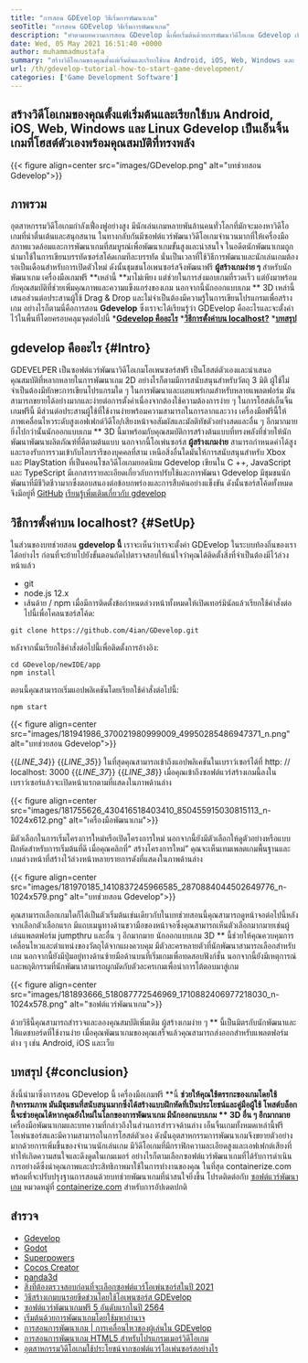 ```yaml
---
title: "การสอน GDEvelop วิธีเริ่มการพัฒนาเกม" 
seoTitle: "การสอน GDEvelop วิธีเริ่มการพัฒนาเกม" 
description: "ทำตามบทความการสอน GDevelop นี้เพื่อเริ่มต้นด้วยการพัฒนาวิดีโอเกม Gdevelop เป็นโฮสต์ตนเองและไม่จำเป็นต้องมีทักษะการเขียนโปรแกรมที่จะเริ่มต้นด้วย" 
date: Wed, 05 May 2021 16:51:40 +0000
author: muhammadmustafa
summary: "สร้างวิดีโอเกมของคุณตั้งแต่เริ่มต้นและเรียกใช้บน Android, iOS, Web, Windows และ Linux Gdevelop เป็นเอ็นจิ้นเกมที่โฮสต์ตัวเองพร้อมคุณสมบัติที่ทรงพลัง" 
url: /th/gdevelop-tutorial-how-to-start-game-development/
categories: ['Game Development Software']
---
```


## สร้างวิดีโอเกมของคุณตั้งแต่เริ่มต้นและเรียกใช้บน Android, iOS, Web, Windows และ Linux Gdevelop เป็นเอ็นจิ้นเกมที่โฮสต์ตัวเองพร้อมคุณสมบัติที่ทรงพลัง

{{< figure align=center src="images/GDevelop.png" alt="บทช่วยสอน Gdevelop">}}


## ภาพรวม
อุตสาหกรรมวิดีโอเกมกำลังเฟื่องฟูอย่างสูง มีนักเล่นเกมหลายพันล้านคนทั่วโลกที่มักจะมองหาวิดีโอเกมที่น่าตื่นเต้นและสนุกสนาน ในทางกลับกันมีซอฟต์แวร์พัฒนาวิดีโอเกมจำนวนมากที่ให้เครื่องมือสภาพแวดล้อมและการพัฒนาเกมที่สมบูรณ์เพื่อพัฒนาเกมขั้นสูงและน่าสนใจ ในอดีตนักพัฒนาเกมถูกนำมาใช้ในการเขียนบรรทัดซอร์สโค้ดเกมทีละบรรทัด นั่นเป็นเวลาที่ใช้วิธีการพัฒนาและนักเล่นเกมต้องรอเป็นเดือนสำหรับการเปิดตัวใหม่ ดังนั้นชุมชนโอเพนซอร์สจึงพัฒนาฟรี **ผู้สร้างเกมง่าย ๆ**  สำหรับนักพัฒนาเกม
เครื่องมือเกมฟรี **เหล่านี้  **มาไม่เพียง แต่ช่วยในการส่งมอบเกมที่รวดเร็ว แต่ยังมาพร้อมกับคุณสมบัติที่ช่วยเพิ่มคุณภาพและความแข็งแกร่งของเกม นอกจากนี้นักออกแบบเกม **  3D เหล่านี้เสนอส่วนต่อประสานผู้ใช้ Drag & Drop และไม่จำเป็นต้องมีความรู้ในการเขียนโปรแกรมเพื่อสร้างเกม อย่างไรก็ตามนี่คือการสอน  **Gdevelop**   ซึ่งเราจะได้เรียนรู้ว่า GDEvelop คืออะไรและจะตั้งค่าไว้ในพื้นที่โดยครอบคลุมจุดต่อไปนี้
  ***[Gdevelop คืออะไร][1]** 
  ***[วิธีการตั้งค่าบน localhost?][2]** 
  ***[บทสรุป][3]** 

## **gdevelop คืออะไร** {#Intro}
GDEVELPER เป็นซอฟต์แวร์พัฒนาวิดีโอเกมโอเพนซอร์สฟรี เป็นโฮสต์ตัวเองและนำเสนอคุณสมบัติที่หลากหลายในการพัฒนาเกม 2D อย่างไรก็ตามมีการสนับสนุนสำหรับวัตถุ 3 มิติ ผู้ใช้ไม่จำเป็นต้องมีทักษะการเขียนโปรแกรมใด ๆ ในการพัฒนาและเผยแพร่เกมสำหรับหลายแพลตฟอร์ม มันสามารถขยายได้อย่างมากและง่ายต่อการตั้งค่าเนื่องจากต้องใช้ความต้องการง่าย ๆ ในการโฮสต์เอ็นจิ้นเกมฟรีนี้ มีส่วนต่อประสานผู้ใช้ที่ใช้งานง่ายพร้อมความสามารถในการลากและวาง เครื่องมือฟรีนี้ให้ภาพเคลื่อนไหวระดับสูงเอฟเฟกต์วิดีโอ/เสียงหน้าจอสัมผัสและมัลติทัชตัวอย่างสดและอื่น ๆ อีกมากมาย ยิ่งไปกว่านั้นนักออกแบบเกม ** 3D นี้มาพร้อมกับคุณสมบัติการสร้างต้นแบบที่ทรงพลังที่ช่วยให้นักพัฒนาพัฒนาผลิตภัณฑ์ที่ดีตามต้นแบบ
นอกจากนี้โอเพ่นซอร์ส **ผู้สร้างเกมง่าย**  สามารถกำหนดค่าได้สูงและรองรับการรวมเข้ากับไลบรารีของบุคคลที่สาม เหนือสิ่งอื่นใดมันให้การสนับสนุนสำหรับ Xbox และ PlayStation ที่เป็นคอนโซลวิดีโอเกมยอดนิยม Gdevelop เขียนใน C ++, JavaScript และ TypeScript มีเอกสารรายละเอียดเกี่ยวกับการปรับใช้และการพัฒนา Gdevelop มีชุมชนนักพัฒนาที่มีชีวิตชีวามากซึ่งตอบสนองต่อข้อบกพร่องและการสืบค้นอย่างแข็งขัน ดังนั้นซอร์สโค้ดทั้งหมดจึงมีอยู่ที่ [GitHub][4]
[เรียนรู้เพิ่มเติมเกี่ยวกับ gdevelop][5]

## **วิธีการตั้งค่าบน localhost?** {#SetUp}
ในส่วนของบทช่วยสอน **gdevelop นี้**  เราจะเห็นว่าเราจะตั้งค่า GDEvelop ในระบบท้องถิ่นของเราได้อย่างไร ก่อนที่จะย้ายไปยังขั้นตอนถัดไปตรวจสอบให้แน่ใจว่าคุณได้ติดตั้งสิ่งที่จำเป็นต้องมีไว้ล่วงหน้าแล้ว
  * git
  * node.js 12.x
  * เส้นด้าย / npm
เมื่อมีการติดตั้งข้อกำหนดล่วงหน้าทั้งหมดให้เปิดเทอร์มินัลแล้วเรียกใช้คำสั่งต่อไปนี้เพื่อโคลนซอร์สโค้ด:
```
git clone https://github.com/4ian/GDevelop.git
```
หลังจากนั้นเรียกใช้คำสั่งต่อไปนี้เพื่อติดตั้งการอ้างอิง:
```
cd GDevelop/newIDE/app
npm install
```
ตอนนี้คุณสามารถเริ่มแอปพลิเคชันโดยเรียกใช้คำสั่งต่อไปนี้:
```
npm start
```

{{< figure align=center src="images/181941986_370021980999009_49950285486947371_n.png" alt="บทช่วยสอน Gdevelop">}}

{{_LINE_34_}}
{{_LINE_35_}}
    ในที่สุดคุณสามารถเข้าถึงแอปพลิเคชันในเบราว์เซอร์ได้ที่ http: // localhost: 3000
{{_LINE_37_}}
{{_LINE_38_}}
เมื่อคุณเข้าถึงซอฟต์แวร์สร้างเกมนี้ลงในเบราว์เซอร์แล้วจะเปิดหน้าแรกตามที่แสดงในภาพด้านล่าง

{{< figure align=center src="images/181755626_430416518403410_850455915030815113_n-1024x612.png" alt="เครื่องมือพัฒนาเกม">}}

มีตัวเลือกในการเริ่มโครงการใหม่หรือเปิดโครงการใหม่ นอกจากนี้ยังมีตัวเลือกให้ดูตัวอย่างหรือแบบฝึกหัดสำหรับการเริ่มต้นที่ดี
เมื่อคุณคลิกที่“ สร้างโครงการใหม่” คุณจะเห็นเทมเพลตเกมพื้นฐานและเกมล่วงหน้าที่สร้างไว้ล่วงหน้าหลายรายการดังที่แสดงในภาพด้านล่าง

{{< figure align=center src="images/181970185_1410837245966585_2870884044502649776_n-1024x579.png" alt="บทช่วยสอน Gdevelop">}}

คุณสามารถเลือกเกมใดก็ได้เป็นตัวเริ่มต้นเช่นเดียวกับในบทช่วยสอนนี้คุณสามารถดูหน้าจอต่อไปนี้หลังจากเลือกตัวเลือกแรก มีแถบเมนูทางด้านขวามือของหน้าจอซึ่งคุณสามารถเห็นตัวเลือกมากมายเช่นผู้เล่นแพลตฟอร์ม jumpthru และอื่น ๆ อีกมากมาย นักออกแบบเกม 3D ** นี้ช่วยให้คุณควบคุมการเคลื่อนไหวและตำแหน่งของวัตถุได้จากแผงควบคุม มีตัวละครหลายตัวที่นักพัฒนาสามารถเลือกสำหรับเกม นอกจากนี้ยังมีปุ่มอยู่ทางด้านซ้ายมือด้านบนที่เริ่มเกมเพื่อทดสอบฟังก์ชั่น นอกจากนี้ยังมีเหตุการณ์และพฤติกรรมที่นักพัฒนาสามารถผูกมัดกับตัวละครเกมเพื่อนำการโต้ตอบมาสู่เกม

{{< figure align=center src="images/181893666_518087772546969_1710882406977218030_n-1024x578.png" alt="ซอฟต์แวร์พัฒนาเกม">}}

ด้วยวิธีนี้คุณสามารถสำรวจและลองคุณสมบัติเพิ่มเติม ผู้สร้างเกมง่าย ๆ ** นี้เป็นมิตรกับนักพัฒนาและให้แดชบอร์ดที่ใช้งานง่าย เมื่อคุณพัฒนาเกมของคุณเสร็จแล้วคุณสามารถส่งออกสำหรับแพลตฟอร์มต่าง ๆ เช่น Android, iOS และเว็บ

## **บทสรุป** {#conclusion}
สิ่งนี้นำมาซึ่งการสอน GDevelop นี้ เครื่องมือเกมฟรี **นี้  **ช่วยให้คุณใช้ตรรกะของเกมโดยใช้กิจกรรมภาพ มันมีชุมชนที่สนับสนุนมากซึ่งได้สร้างแบบฝึกหัดที่เป็นประโยชน์และคู่มือผู้ใช้ โพสต์บล็อกนี้จะช่วยคุณได้หากคุณยังใหม่ในโลกของการพัฒนาเกม มีนักออกแบบเกม **  3D อื่น ๆ อีกมากมาย**  เครื่องมือพัฒนาเกมและบทความที่กล่าวถึงในส่วนการสำรวจด้านล่าง เอ็นจิ้นเกมทั้งหมดเหล่านี้ฟรีโอเพ่นซอร์สและมีความสามารถในการโฮสต์ตัวเอง ดังนั้นอุตสาหกรรมการพัฒนาเกมจึงขยายตัวอย่างมากด้วยการเพิ่มขึ้นของจำนวนนักเล่นเกม มีวิดีโอเกมที่มีกราฟิกความละเอียดสูงและเอฟเฟกต์เสียงที่ทำให้เกิดความสนใจและดึงดูดในเกมเมอร์ อย่างไรก็ตามเลือกซอฟต์แวร์พัฒนาเกมที่ได้รับการดำเนินการอย่างดีซึ่งนำคุณภาพและประสิทธิภาพมาใช้ในการทำงานของคุณ
ในที่สุด containerize.com พร้อมที่จะปรับปรุงฐานการสอนด้วยบทช่วยพัฒนาเกมที่น่าสนใจยิ่งขึ้น โปรดติดต่อกับ [ซอฟต์แวร์พัฒนาเกม][6] หมวดหมู่ที่ [containerize.com][7] สำหรับการอัปเดตปกติ

## สำรวจ
  * [Gdevelop][8]
  * [Godot][9]
  * [Superpowers][10]
  * [Cocos Creator][11]
  * [panda3d][12]
  * [สิ่งที่ต้องตรวจสอบก่อนที่จะเลือกซอฟต์แวร์โอเพ่นซอร์สในปี 2021][13]
  * [วิธีสร้างเกมบนรอยขีดข่วนโดยใช้โอเพนซอร์ส GDEvelop][14]
  * [ซอฟต์แวร์พัฒนาเกมฟรี 5 อันดับแรกในปี 2564][15]
  * [เริ่มต้นด้วยการพัฒนาเกมโดยใช้มหาอำนาจ][16]
  * [การสอนการพัฒนาเกม | การเคลื่อนไหวของผู้เล่นใน GDEvelop][17]
  * [การสอนการพัฒนาเกม HTML5 สำหรับโปรแกรมเมอร์วิดีโอเกม][18]
  * [อุตสาหกรรมวิดีโอเกมใช้ประโยชน์จากซอฟต์แวร์โอเพ่นซอร์สอย่างไร][19]

  
[1]: #intro
[2]: #setup
[3]: #Conclusion
[4]: https://github.com/4ian/GDevelop
[5]: https://gdevelop-app.com/
[6]: https://products.containerize.com/game-development-software
[7]: https://www.containerize.com/
[8]: https://products.containerize.com/game-development-software/gdevelop/
[9]: https://products.containerize.com/game-development-software/godot/
[10]: https://products.containerize.com/game-development-software/superpowers/
[11]: https://products.containerize.com/game-development-software/cocos-creator/
[12]: https://products.containerize.com/game-development-software/panda3d/
[13]: https://blog.containerize.com/cmdb-software/things-to-review-before-opting-open-source-software-in-2021/
[14]: https://blog.containerize.com/game-development-software/how-to-make-a-game-on-scratch-using-open-source-gdevelop/
[15]: https://blog.containerize.com/game-development-software/top-5-free-game-development-software-in-the-year-2021/
[16]: https://blog.containerize.com/game-development-software/superpowers-animation-getting-started-with-game-development/
[17]: https://blog.containerize.com/game-development-software/game-development-tutorial-player-movement-in-gdevelop/
[18]: https://blog.containerize.com/2021/05/19/html5-game-development-tutorial-for-video-game-programmers/
[19]: https://blog.containerize.com/2021/05/07/how-video-gaming-industry-leveraging-open-source-software/
